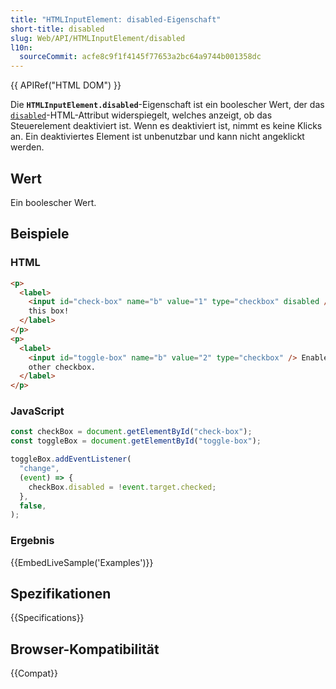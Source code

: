```yaml
---
title: "HTMLInputElement: disabled-Eigenschaft"
short-title: disabled
slug: Web/API/HTMLInputElement/disabled
l10n:
  sourceCommit: acfe8c9f1f4145f77653a2bc64a9744b001358dc
---
```


{{ APIRef("HTML DOM") }}

Die **`HTMLInputElement.disabled`**-Eigenschaft ist ein boolescher Wert, der das [`disabled`](/de/docs/Web/HTML/Element/input#disabled)-HTML-Attribut widerspiegelt, welches anzeigt, ob das Steuerelement deaktiviert ist. Wenn es deaktiviert ist, nimmt es keine Klicks an. Ein deaktiviertes Element ist unbenutzbar und kann nicht angeklickt werden.

## Wert

Ein boolescher Wert.

## Beispiele

### HTML

```html
<p>
  <label>
    <input id="check-box" name="b" value="1" type="checkbox" disabled /> Check
    this box!
  </label>
</p>
<p>
  <label>
    <input id="toggle-box" name="b" value="2" type="checkbox" /> Enable the
    other checkbox.
  </label>
</p>
```

### JavaScript

```js
const checkBox = document.getElementById("check-box");
const toggleBox = document.getElementById("toggle-box");

toggleBox.addEventListener(
  "change",
  (event) => {
    checkBox.disabled = !event.target.checked;
  },
  false,
);
```

### Ergebnis

{{EmbedLiveSample('Examples')}}

## Spezifikationen

{{Specifications}}

## Browser-Kompatibilität

{{Compat}}
